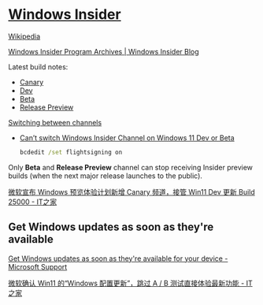 # [Windows Insider](https://learn.microsoft.com/windows-insider/)
[Wikipedia](https://en.wikipedia.org/wiki/Windows_Insider)

[Windows Insider Program Archives | Windows Insider Blog](https://blogs.windows.com/windows-insider/tag/windows-insider-program/)

Latest build notes:
- [Canary](https://aka.ms/CanaryLatest)
- [Dev](https://aka.ms/DevLatest)
- [Beta](https://aka.ms/BetaLatest)
- [Release Preview](https://aka.ms/ReleasePreviewLatest)

[Switching between channels](https://learn.microsoft.com/en-us/windows-insider/flighting#switching-between-channels)
- [Can’t switch Windows Insider Channel on Windows 11 Dev or Beta](https://www.thewindowsclub.com/cant-switch-windows-insider-channel-on-windows)

  ```cmd
  bcdedit /set flightsigning on
  ```

Only **Beta** and **Release Preview** channel can stop receiving Insider preview builds (when the next major release launches to the public).

[微软宣布 Windows 预览体验计划新增 Canary 频道，接管 Win11 Dev 更新 Build 25000 - IT之家](https://www.ithome.com/0/677/809.htm)

## Get Windows updates as soon as they're available
[Get Windows updates as soon as they're available for your device - Microsoft Support](https://support.microsoft.com/en-us/windows/get-windows-updates-as-soon-as-they-re-available-for-your-device-cad7b32b-001e-435b-9110-f18309b54168)

[微软确认 Win11 的“Windows 配置更新”，跳过 A / B 测试直接体验最新功能 - IT之家](https://www.ithome.com/0/690/128.htm)
